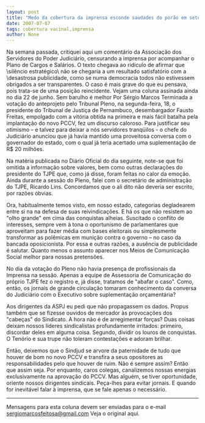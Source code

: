 ```yaml
---
layout: post
title: "Medo da cobertura da imprensa esconde saudades do porão em setores do Judiciário"
date: 2007-07-07
tags: cobertura vacinal,imprensa
author: None
---
```

Na semana passada, critiquei aqui um coment&aacute;rio da Associa&ccedil;&atilde;o dos Servidores do Poder Judici&aacute;rio, censurando a imprensa por acompanhar o Plano de Cargos e Sal&aacute;rios. O texto chegava ao rid&iacute;culo de afirmar que \sil&ecirc;ncio estrat&eacute;gico\ n&atilde;o se chegaria a um resultado satisfat&oacute;rio com a \desastrosa publicidade\, como se numa democracia todos n&atilde;o estivessem obrigados a ser transparentes.
O caso &eacute; mais grave do que eu pensava, pois trata-se de uma posi&ccedil;&atilde;o reincidente. Vejam uma coluna assinada ainda no dia 22 de junho.
Sem barulho &eacute; melhor
Por S&eacute;rgio Marcos
Terminada a vota&ccedil;&atilde;o do anteprojeto pelo Tribunal Pleno, na segunda-feira, 18, o presidente do Tribunal de Justi&ccedil;a de Pernambuco, desembargador Fausto Freitas, empolgado com a vit&oacute;ria obtida na primeira e mais f&aacute;cil batalha pela implanta&ccedil;&atilde;o do novo PCCV, fez um discurso caloroso. Para justificar seu otimismo &ndash; e talvez para deixar a n&oacute;s servidores tranq&uuml;ilos - o chefe do Judici&aacute;rio anunciou que j&aacute; havia mantido uma proveitosa conversa com o governador do estado, com o qual j&aacute; teria acertado uma suplementa&ccedil;&atilde;o de R$ 20 milh&otilde;es. 

Na mat&eacute;ria publicada no Di&aacute;rio Oficial do dia seguinte, note-se que foi omitida a informa&ccedil;&atilde;o sobre valores, bem como outras declara&ccedil;&otilde;es do presidente do TJPE que, como j&aacute; disse, foram feitas no calor da emo&ccedil;&atilde;o. Ainda durante a sess&atilde;o do Pleno, falei com o secret&aacute;rio de administra&ccedil;&atilde;o do TJPE, Ricardo Lins. Concordamos que o ali dito n&atilde;o deveria ser escrito, por raz&otilde;es &oacute;bvias. 

Ora, habitualmente temos visto, em nosso estado, categorias degladearem entre si na na defesa de suas reivindica&ccedil;&otilde;es. E h&aacute; os que n&atilde;o resistem ao &quot;olho grande&quot; em cima das conquistas alheias. Suscitado o conflito de interesses, sempre vem &agrave; tona o oportunismo de parlamentares que aproveitam para fazer m&eacute;dia com bases eleitorais ou simplesmente transformar as pol&ecirc;micas em muni&ccedil;&atilde;o contra o governo &ndash; no caso da bancada oposicionista. Por essa e outras raz&otilde;es, a aus&ecirc;ncia de publicidade &eacute; salutar. Quanto menos o assunto aparecer nos Meios de Comunica&ccedil;&atilde;o Social melhor para nossas pretens&otilde;es. 

No dia da vota&ccedil;&atilde;o do Pleno n&atilde;o havia presen&ccedil;a de profissionais da Imprensa na sess&atilde;o. Apenas a equipe de Assessoria de Comunica&ccedil;&atilde;o do pr&oacute;prio TJPE fez o registro e, j&aacute; disse, tratamos de &quot;abafar o caso&quot;. Como, ent&atilde;o, os jornais de grande circula&ccedil;&atilde;o tomaram conhecimento da conversa do Judici&aacute;rio com o Executivo sobre suplementa&ccedil;&atilde;o or&ccedil;ament&aacute;ria? 

Aos dirigentes da ASPJ eu pedi que n&atilde;o propagassem os dados. Propus tamb&eacute;m que se fizesse ouvidos de mercador &agrave;s provoca&ccedil;&otilde;es dos &quot;cabe&ccedil;as&quot; do Sindicato. A hora n&atilde;o &eacute; de arregimentar for&ccedil;as? Duas coisas deixam nossos l&iacute;deres sindicalistas profundamente irritados: primeiro, discordar deles em alguma coisa. Segundo, dividir os louros de conquistas. O Ten&oacute;rio e sua trupe n&atilde;o toleram contesta&ccedil;&otilde;es e adoram brilhar. 

Ent&atilde;o, deixemos que o Sindjud se arvore da paternidade de tudo que houver de bom no novo PCCV e transfira a seus opositores as responsabilidades pelo que houver de ruim. N&atilde;o &eacute; sempre assim? Ent&atilde;o que assim seja. Por enquanto, caros colegas, canalizemos nossas energias exclusivamente na aprova&ccedil;&atilde;o do PCCV. Mas algu&eacute;m, se tiver oportunidade, oriente nossos dirigentes sindicais. Pe&ccedil;a-lhes para evitar jornais. E quando for inevit&aacute;vel falar &agrave; imprensa, que se fale apenas o necess&aacute;rio. 

-------------------------------------

Mensagens para esta coluna devem ser enviadas para o e-mail sergiomarcosfeitosa@gmail.com
Veja o original aqui. 